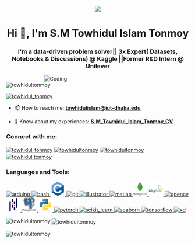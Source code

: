 <p align="middle"> <img src="https://community.alteryx.com/t5/image/serverpage/image-id/42339i8BA3F2CCCEDE7458?v=v2" /> </p>


<h1 align="center">Hi 👋, I'm S.M Towhidul Islam Tonmoy</h1>
<h3 align="center">I'm a data-driven problem solver|| 3x Expert( Datasets, Notebooks & Discussions) @ Kaggle ||Former R&D Intern @ Unilever</h3>
<img align="right" alt="Coding" width="400" src="https://i.pinimg.com/originals/a5/35/60/a53560c8088900e266880f779dacced7.gif">


<p align="left"> <img src="https://komarev.com/ghpvc/?username=towhidultonmoy&label=Profile%20views&color=0e75b6&style=flat" alt="towhidultonmoy" /> </p>

<p align="left"> <a href="https://twitter.com/towhidul_tonmoy" target="blank"><img src="https://img.shields.io/twitter/follow/towhidul_tonmoy?logo=twitter&style=for-the-badge" alt="towhidul_tonmoy" /></a> </p>

- 📫 How to reach me:   **towhidulislam@iut-dhaka.edu**

- 📄 Know about my experiences:   [**S.M_Towhidul_Islam_Tonmoy_CV**](https://drive.google.com/file/d/1_EVanYdQw_dmL9wZFrScyWNgbi3MEwbp/view?usp=sharing)

<h3 align="left">Connect with me:</h3>
<p align="left">
<a href="https://twitter.com/towhidul_tonmoy" target="blank"><img align="center" src="https://raw.githubusercontent.com/rahuldkjain/github-profile-readme-generator/master/src/images/icons/Social/twitter.svg" alt="towhidul_tonmoy" height="30" width="40" /></a>
<a href="https://linkedin.com/in/towhidultonmoy" target="blank"><img align="center" src="https://raw.githubusercontent.com/rahuldkjain/github-profile-readme-generator/master/src/images/icons/Social/linked-in-alt.svg" alt="towhidultonmoy" height="30" width="40" /></a>
<a href="https://kaggle.com/towhidultonmoy" target="blank"><img align="center" src="https://raw.githubusercontent.com/rahuldkjain/github-profile-readme-generator/master/src/images/icons/Social/kaggle.svg" alt="towhidultonmoy" height="30" width="40" /></a>
<a href="https://www.youtube.com/c/UCP640Cq_drvhhZCwsdVt3zQ" target="blank"><img align="center" src="https://raw.githubusercontent.com/rahuldkjain/github-profile-readme-generator/master/src/images/icons/Social/youtube.svg" alt="towhidul tonmoy" height="30" width="40" /></a>
</p>

<h3 align="left">Languages and Tools:</h3>
<p align="left"> <a href="https://www.arduino.cc/" target="_blank" rel="noreferrer"> <img src="https://cdn.worldvectorlogo.com/logos/arduino-1.svg" alt="arduino" width="40" height="40"/> </a> <a href="https://www.gnu.org/software/bash/" target="_blank" rel="noreferrer"> <img src="https://www.vectorlogo.zone/logos/gnu_bash/gnu_bash-icon.svg" alt="bash" width="40" height="40"/> </a> <a href="https://www.cprogramming.com/" target="_blank" rel="noreferrer"> <img src="https://raw.githubusercontent.com/devicons/devicon/master/icons/c/c-original.svg" alt="c" width="40" height="40"/> </a> <a href="https://git-scm.com/" target="_blank" rel="noreferrer"> <img src="https://www.vectorlogo.zone/logos/git-scm/git-scm-icon.svg" alt="git" width="40" height="40"/> </a> <a href="https://www.adobe.com/in/products/illustrator.html" target="_blank" rel="noreferrer"> <img src="https://www.vectorlogo.zone/logos/adobe_illustrator/adobe_illustrator-icon.svg" alt="illustrator" width="40" height="40"/> </a> <a href="https://www.mathworks.com/" target="_blank" rel="noreferrer"> <img src="https://upload.wikimedia.org/wikipedia/commons/2/21/Matlab_Logo.png" alt="matlab" width="40" height="40"/> </a> <a href="https://www.mongodb.com/" target="_blank" rel="noreferrer"> <img src="https://raw.githubusercontent.com/devicons/devicon/master/icons/mongodb/mongodb-original-wordmark.svg" alt="mongodb" width="40" height="40"/> </a> <a href="https://www.mysql.com/" target="_blank" rel="noreferrer"> <img src="https://raw.githubusercontent.com/devicons/devicon/master/icons/mysql/mysql-original-wordmark.svg" alt="mysql" width="40" height="40"/> </a> <a href="https://opencv.org/" target="_blank" rel="noreferrer"> <img src="https://www.vectorlogo.zone/logos/opencv/opencv-icon.svg" alt="opencv" width="40" height="40"/> </a> <a href="https://pandas.pydata.org/" target="_blank" rel="noreferrer"> <img src="https://raw.githubusercontent.com/devicons/devicon/2ae2a900d2f041da66e950e4d48052658d850630/icons/pandas/pandas-original.svg" alt="pandas" width="40" height="40"/> </a> <a href="https://www.postgresql.org" target="_blank" rel="noreferrer"> <img src="https://raw.githubusercontent.com/devicons/devicon/master/icons/postgresql/postgresql-original-wordmark.svg" alt="postgresql" width="40" height="40"/> </a> <a href="https://www.python.org" target="_blank" rel="noreferrer"> <img src="https://raw.githubusercontent.com/devicons/devicon/master/icons/python/python-original.svg" alt="python" width="40" height="40"/> </a> <a href="https://pytorch.org/" target="_blank" rel="noreferrer"> <img src="https://www.vectorlogo.zone/logos/pytorch/pytorch-icon.svg" alt="pytorch" width="40" height="40"/> </a> <a href="https://scikit-learn.org/" target="_blank" rel="noreferrer"> <img src="https://upload.wikimedia.org/wikipedia/commons/0/05/Scikit_learn_logo_small.svg" alt="scikit_learn" width="40" height="40"/> </a> <a href="https://seaborn.pydata.org/" target="_blank" rel="noreferrer"> <img src="https://seaborn.pydata.org/_images/logo-mark-lightbg.svg" alt="seaborn" width="40" height="40"/> </a> <a href="https://www.tensorflow.org" target="_blank" rel="noreferrer"> <img src="https://www.vectorlogo.zone/logos/tensorflow/tensorflow-icon.svg" alt="tensorflow" width="40" height="40"/> </a> <a href="https://www.adobe.com/products/xd.html" target="_blank" rel="noreferrer"> <img src="https://cdn.worldvectorlogo.com/logos/adobe-xd.svg" alt="xd" width="40" height="40"/> </a> </p>

<p><img align="left" src="https://github-readme-stats.vercel.app/api/top-langs?username=towhidultonmoy&show_icons=true&locale=en&layout=compact" alt="towhidultonmoy" /></p>

<p>&nbsp;<img align="center" src="https://github-readme-stats.vercel.app/api?username=towhidultonmoy&show_icons=true&locale=en" alt="towhidultonmoy" /></p>

<p><img align="center" src="https://github-readme-streak-stats.herokuapp.com/?user=towhidultonmoy&" alt="towhidultonmoy" /></p>


